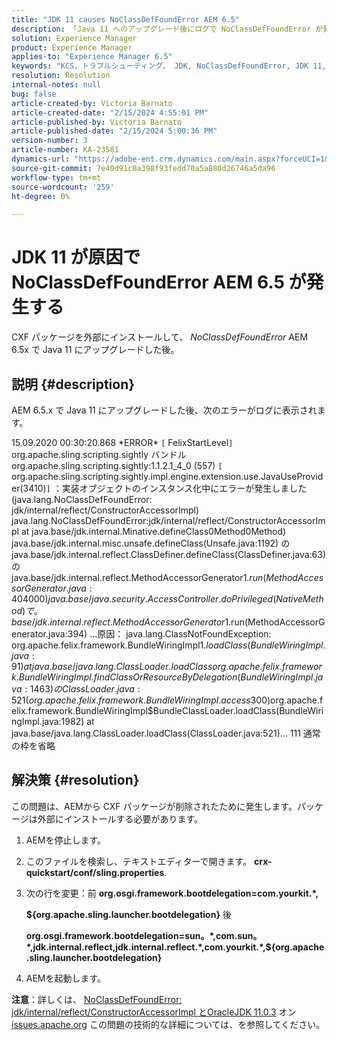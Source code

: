 ```yaml
---
title: "JDK 11 causes NoClassDefFoundError AEM 6.5"
description: 「Java 11 へのアップグレード後にログで NoClassDefFoundError が発生する問題を解決する方法を説明します。」
solution: Experience Manager
product: Experience Manager
applies-to: "Experience Manager 6.5"
keywords: "KCS，トラブルシューティング， JDK, NoClassDefFoundError, JDK 11, AEM 6.5, Adobe Experience Manager 6.5, AEM 6.5, experience manager，トラブルシューティング"
resolution: Resolution
internal-notes: null
bug: false
article-created-by: Victoria Barnato
article-created-date: "2/15/2024 4:55:01 PM"
article-published-by: Victoria Barnato
article-published-date: "2/15/2024 5:00:36 PM"
version-number: 3
article-number: KA-23581
dynamics-url: "https://adobe-ent.crm.dynamics.com/main.aspx?forceUCI=1&pagetype=entityrecord&etn=knowledgearticle&id=8830f4f0-22cc-ee11-9079-6045bd0061cb"
source-git-commit: 7e40d91c0a398f93fedd70a5a880d26746a5da96
workflow-type: tm+mt
source-wordcount: '259'
ht-degree: 0%

---
```


# JDK 11 が原因で NoClassDefFoundError AEM 6.5 が発生する


CXF パッケージを外部にインストールして、 *NoClassDefFoundError* AEM 6.5x で Java 11 にアップグレードした後。

## 説明 {#description}


AEM 6.5.x で Java 11 にアップグレードした後、次のエラーがログに表示されます。

15.09.2020 00:30:20.868 \*ERROR\* `[` FelixStartLevel`]`  org.apache.sling.scripting.sightly バンドル org.apache.sling.scripting.sightly:1.1.2.1_4_0 (557)
`[` org.apache.sling.scripting.sightly.impl.engine.extension.use.JavaUseProvider(3410)`]`  ：実装オブジェクトのインスタンス化中にエラーが発生しました (java.lang.NoClassDefFoundError: jdk/internal/reflect/ConstructorAccessorImpl) java.lang.NoClassDefFoundError:jdk/internal/reflect/ConstructorAccessorImpl at java.base/jdk.internal.Minative.defineClass0Method0Method) java.base/jdk.internal.misc.unsafe.defineClass(Unsafe.java:1192) の java.base/jdk.internal.reflect.ClassDefiner.defineClass(ClassDefiner.java:63) の java.base/jdk.internal.reflect.MethodAccessorGenerator$1.run(MethodAccessorGenerator.java:404000)java.base/java.security.AccessController.doPrivileged(Native Method) で。base/jdk.internal.reflect.MethodAccessorGenerator$1.run(MethodAccessorGenerator.java:394) ...原因： java.lang.ClassNotFoundException: org.apache.felix.framework.BundleWiringImpl$1.loadClass(BundleWiringImpl.java:91) at java.base/java.lang.ClassLoader.loadClassorg.apache.felix.framework.BundleWiringImpl.findClassOrResourceByDelegation(BundleWiringImpl.java:1463) の ClassLoader.java:521(org.apache.felix.framework.BundleWiringImpl.access$300)org.apache.felix.framework.BundleWiringImpl$BundleClassLoader.loadClass(BundleWiringImpl.java:1982) at java.base/java.lang.ClassLoader.loadClass(ClassLoader.java:521)... 111 通常の枠を省略


## 解決策 {#resolution}


この問題は、AEMから CXF パッケージが削除されたために発生します。パッケージは外部にインストールする必要があります。

1. AEMを停止します。
2. このファイルを検索し、テキストエディターで開きます。 <b>crx-quickstart/conf/sling.properties</b>.
3. 次の行を変更：前
   <b>org.osgi.framework.bootdelegation=com.yourkit.\*,

   ${org.apache.sling.launcher.bootdelegation}</b>
後



   <b>org.osgi.framework.bootdelegation=sun。\*,com.sun。\*,jdk.internal.reflect,jdk.internal.reflect.\*,com.yourkit.\*,${org.apache.sling.launcher.bootdelegation}</b>
4. AEMを起動します。


<b>注意</b>：詳しくは、 [NoClassDefFoundError: jdk/internal/reflect/ConstructorAccessorImpl とOracleJDK 11.0.3](https://issues.apache.org/jira/browse/FELIX-6184) オン [issues.apache.org](https://issues.apache.org/) この問題の技術的な詳細については、を参照してください。
